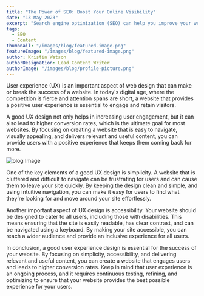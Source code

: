 ```yaml
---
title: "The Power of SEO: Boost Your Online Visibility"
date: "13 May 2023"
excerpt: "Search engine optimization (SEO) can help you improve your website's search engine rankings, drive more traffic to your site, and ultimately increase your revenue. Discover the key SEO strategies and tools that can take your business to the next level."
tags:
  - SEO
  - Content
thumbnail: "/images/blog/featured-image.png"
featureImage: "/images/blog/featured-image.png"
author: Kristin Watson
authorDesignation: Lead Content Writer
authorImage: "/images/blog/profile-picture.png"
---
```


User experience (UX) is an important aspect of web design that can make or break the success of a website. In today's digital age, where the competition is fierce and attention spans are short, a website that provides a positive user experience is essential to engage and retain visitors.

A good UX design not only helps in increasing user engagement, but it can also lead to higher conversion rates, which is the ultimate goal for most websites. By focusing on creating a website that is easy to navigate, visually appealing, and delivers relevant and useful content, you can provide users with a positive experience that keeps them coming back for more.

![blog Image](/images/blog/featured-image-2.png)

One of the key elements of a good UX design is simplicity. A website that is cluttered and difficult to navigate can be frustrating for users and can cause them to leave your site quickly. By keeping the design clean and simple, and using intuitive navigation, you can make it easy for users to find what they're looking for and move around your site effortlessly.

Another important aspect of UX design is accessibility. Your website should be designed to cater to all users, including those with disabilities. This means ensuring that the site is easily readable, has clear contrast, and can be navigated using a keyboard. By making your site accessible, you can reach a wider audience and provide an inclusive experience for all users.

In conclusion, a good user experience design is essential for the success of your website. By focusing on simplicity, accessibility, and delivering relevant and useful content, you can create a website that engages users and leads to higher conversion rates. Keep in mind that user experience is an ongoing process, and it requires continuous testing, refining, and optimizing to ensure that your website provides the best possible experience for your users.
